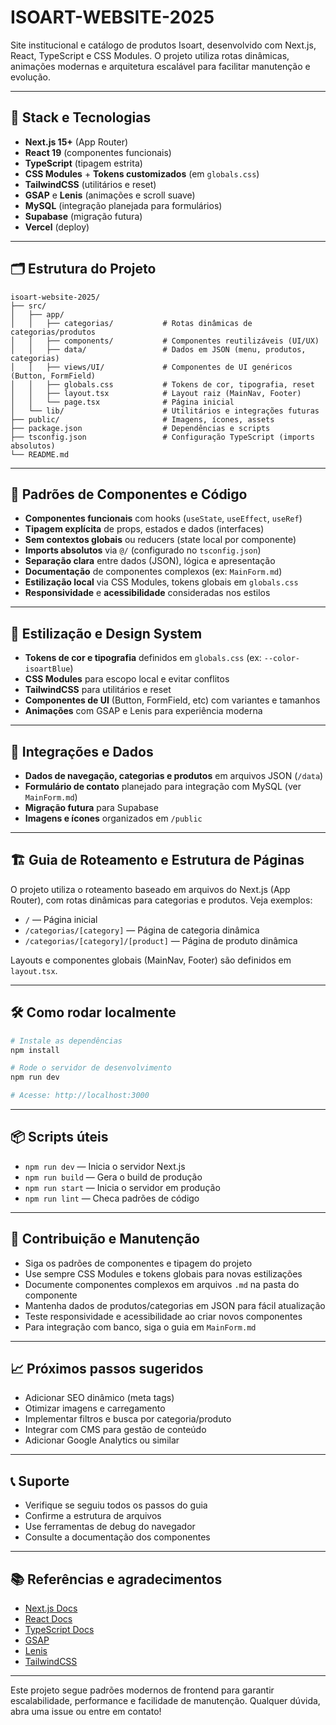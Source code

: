 # ISOART-WEBSITE-2025

Site institucional e catálogo de produtos Isoart, desenvolvido com Next.js, React, TypeScript e CSS Modules. O projeto utiliza rotas dinâmicas, animações modernas e arquitetura escalável para facilitar manutenção e evolução.

---

## 🚀 Stack e Tecnologias

- **Next.js 15+** (App Router)
- **React 19** (componentes funcionais)
- **TypeScript** (tipagem estrita)
- **CSS Modules** + **Tokens customizados** (em `globals.css`)
- **TailwindCSS** (utilitários e reset)
- **GSAP** e **Lenis** (animações e scroll suave)
- **MySQL** (integração planejada para formulários)
- **Supabase** (migração futura)
- **Vercel** (deploy)

---

## 🗂️ Estrutura do Projeto

```
isoart-website-2025/
├── src/
│   ├── app/
│   │   ├── categorias/           # Rotas dinâmicas de categorias/produtos
│   │   ├── components/           # Componentes reutilizáveis (UI/UX)
│   │   ├── data/                 # Dados em JSON (menu, produtos, categorias)
│   │   ├── views/UI/             # Componentes de UI genéricos (Button, FormField)
│   │   ├── globals.css           # Tokens de cor, tipografia, reset
│   │   ├── layout.tsx            # Layout raiz (MainNav, Footer)
│   │   └── page.tsx              # Página inicial
│   └── lib/                      # Utilitários e integrações futuras
├── public/                       # Imagens, ícones, assets
├── package.json                  # Dependências e scripts
├── tsconfig.json                 # Configuração TypeScript (imports absolutos)
└── README.md
```

---

## 🧩 Padrões de Componentes e Código

- **Componentes funcionais** com hooks (`useState`, `useEffect`, `useRef`)
- **Tipagem explícita** de props, estados e dados (interfaces)
- **Sem contextos globais** ou reducers (state local por componente)
- **Imports absolutos** via `@/` (configurado no `tsconfig.json`)
- **Separação clara** entre dados (JSON), lógica e apresentação
- **Documentação** de componentes complexos (ex: `MainForm.md`)
- **Estilização local** via CSS Modules, tokens globais em `globals.css`
- **Responsividade** e **acessibilidade** consideradas nos estilos

---

## 🎨 Estilização e Design System

- **Tokens de cor e tipografia** definidos em `globals.css` (ex: `--color-isoartBlue`)
- **CSS Modules** para escopo local e evitar conflitos
- **TailwindCSS** para utilitários e reset
- **Componentes de UI** (Button, FormField, etc) com variantes e tamanhos
- **Animações** com GSAP e Lenis para experiência moderna

---

## 🔗 Integrações e Dados

- **Dados de navegação, categorias e produtos** em arquivos JSON (`/data`)
- **Formulário de contato** planejado para integração com MySQL (ver `MainForm.md`)
- **Migração futura** para Supabase
- **Imagens e ícones** organizados em `/public`

---

## 🏗️ Guia de Roteamento e Estrutura de Páginas

O projeto utiliza o roteamento baseado em arquivos do Next.js (App Router), com rotas dinâmicas para categorias e produtos. Veja exemplos:

- `/` — Página inicial
- `/categorias/[category]` — Página de categoria dinâmica
- `/categorias/[category]/[product]` — Página de produto dinâmica

Layouts e componentes globais (MainNav, Footer) são definidos em `layout.tsx`.

---

## 🛠️ Como rodar localmente

```bash
# Instale as dependências
npm install

# Rode o servidor de desenvolvimento
npm run dev

# Acesse: http://localhost:3000
```

---

## 📦 Scripts úteis

- `npm run dev` — Inicia o servidor Next.js
- `npm run build` — Gera o build de produção
- `npm run start` — Inicia o servidor em produção
- `npm run lint` — Checa padrões de código

---

## 🤝 Contribuição e Manutenção

- Siga os padrões de componentes e tipagem do projeto
- Use sempre CSS Modules e tokens globais para novas estilizações
- Documente componentes complexos em arquivos `.md` na pasta do componente
- Mantenha dados de produtos/categorias em JSON para fácil atualização
- Teste responsividade e acessibilidade ao criar novos componentes
- Para integração com banco, siga o guia em `MainForm.md`

---

## 📈 Próximos passos sugeridos

- Adicionar SEO dinâmico (meta tags)
- Otimizar imagens e carregamento
- Implementar filtros e busca por categoria/produto
- Integrar com CMS para gestão de conteúdo
- Adicionar Google Analytics ou similar

---

## 📞 Suporte

- Verifique se seguiu todos os passos do guia
- Confirme a estrutura de arquivos
- Use ferramentas de debug do navegador
- Consulte a documentação dos componentes

---

## 📚 Referências e agradecimentos

- [Next.js Docs](https://nextjs.org/docs)
- [React Docs](https://react.dev/)
- [TypeScript Docs](https://www.typescriptlang.org/docs/)
- [GSAP](https://greensock.com/gsap/)
- [Lenis](https://github.com/studio-freight/lenis)
- [TailwindCSS](https://tailwindcss.com/)

---

Este projeto segue padrões modernos de frontend para garantir escalabilidade, performance e facilidade de manutenção. Qualquer dúvida, abra uma issue ou entre em contato!